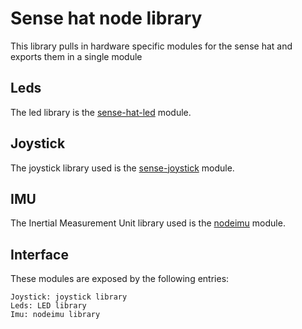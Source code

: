 # Sense hat node library

This library pulls in hardware specific modules for the sense hat and exports
them in a single module

## Leds

The led library is the
[sense-hat-led](https://github.com/aonghusonia/sense-hat-led) module.

## Joystick

The joystick library used is the
[sense-joystick](https://github.com/resin-io-playground/sense-joystick) module.

## IMU

The Inertial Measurement Unit library used is the [nodeimu](https://github.com/rupnikj/nodeimu)
module.

## Interface

These modules are exposed by the following entries:
```
Joystick: joystick library
Leds: LED library
Imu: nodeimu library
```
